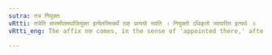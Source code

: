 ```yaml
---
sutra: तत्र नियुक्तः
vRtti: तत्रेति सप्तमीतमर्थान्नियुक्त इत्येतस्मिन्नर्थे ठक् प्रत्ययो भवति । नियुक्तो ऽधिकृतो व्यापारित इत्यर्थः ॥
vRtti_eng: The affix ठक् comes, in the sense of 'appointed there,' after a word in the seventh case (_tatra_) in construction.

---
```

